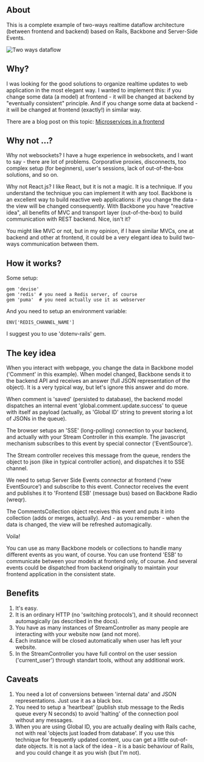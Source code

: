 About
-----

This is a complete example of two-ways realtime dataflow architecture (between frontend and backend) based on Rails, Backbone and Server-Side Events.

![Two ways dataflow](/two-ways-dataflow-sse.png?raw=true "Two ways dataflow")

Why?
----

I was looking for the good solutions to organize realtime updates to web application in the most elegant way. I wanted to implement this: if you change some data (a model) at frontend - it will be changed at backend by "eventually consistent" principle. And if you change some data at backend - it will be changed at frontend (exactly!) in similar way.

There are a blog post on this topic: [Microservices in a frontend](http://www.dobryakov.net/blog/21/)

Why not ...?
------------

Why not websockets? I have a huge experience in websockets, and I want to say - there are lot of problems. Corporative proxies, disconnects, too complex setup (for beginners), user's sessions, lack of out-of-the-box solutions, and so on.

Why not React.js? I like React, but it is not a magic. It is a technique. If you understand the technique you can implement it with any tool. Backbone is an excellent way to build reactive web applications: if you change the data - the view will be changed consequently. With Backbone you have "reactive idea", all benefits of MVC and transport layer (out-of-the-box) to build communication with REST backend. Nice, isn't it?

You might like MVC or not, but in my opinion, if I have similar MVCs, one at backend and other at frontend, it could be a very elegant idea to build two-ways communication between them.

How it works?
-------------

Some setup:

    gem 'devise'
    gem 'redis' # you need a Redis server, of course
    gem 'puma'  # you need actually use it as webserver

And you need to setup an environment variable:

    ENV['REDIS_CHANNEL_NAME']

I suggest you to use 'dotenv-rails' gem.

The key idea
------------

When you interact with webpage, you change the data in Backbone model ('Comment' in this example). When model changed, Backbone sends it to the backend API and receives an answer (full JSON representation of the object). It is a very typical way, but let's ignore this answer and do more.

When comment is 'saved' (persisted to database), the backend model dispatches an internal event 'global.comment.update.success' to queue with itself as payload (actually, as 'Global ID' string to prevent storing a lot of JSONs in the queue).

The browser setups an 'SSE' (long-polling) connection to your backend, and actually with your Stream Controller in this example. The javascript mechanism subscribes to this event by special connector ('EventSource').

The Stream controller receives this message from the queue, renders the object to json (like in typical controller action), and dispatches it to SSE channel.

We need to setup Server Side Events connector at frontend ('new EventSource') and subscribe to this event. Connector receives the event and publishes it to 'Frontend ESB' (message bus) based on Backbone Radio (wreqr).

The CommentsCollection object receives this event and puts it into collection (adds or merges, actually). And - as you remember - when the data is changed, the view will be refreshed automagically.

Voila!

You can use as many Backbone models or collections to handle many different events as you want, of course. You can use frontend 'ESB' to communicate between your models at frontend only, of course. And several events could be dispatched from backend originally to maintain your frontend application in the consistent state.

Benefits
--------

1. It's easy.
2. It is an ordinary HTTP (no 'switching protocols'), and it should reconnect automagically (as described in the docs).
3. You have as many instances of StreamController as many people are interacting with your website now (and not more).
4. Each instance will be closed automatically when user has left your website.
5. In the StreamController you have full control on the user session ('current_user') through standart tools, without any additional work.

Caveats
-------

1. You need a lot of conversions between 'internal data' and JSON representations. Just use it as a black box.
2. You need to setup a 'heartbeat' (publish stub message to the Redis queue every N seconds) to avoid 'halting' of the connection pool without any messages.
3. When you are using Global ID, you are actually dealing with Rails cache, not with real 'objects just loaded from database'. If you use this technique for frequently updated content, uou can get a little out-of-date objects. It is not a lack of the idea - it is a basic behaviour of Rails, and you could change it as you wish (but I'm not).
